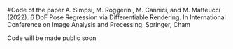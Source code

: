 #Code of the paper A. Simpsi, M. Roggerini, M. Cannici, and M. Matteucci (2022). 6 DoF Pose Regression via Differentiable Rendering. In International Conference on Image Analysis and Processing. Springer, Cham
  
Code will be made public soon
